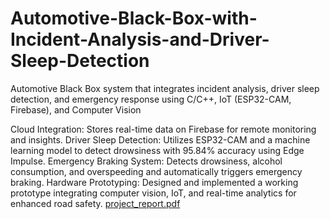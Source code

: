 # Automotive-Black-Box-with-Incident-Analysis-and-Driver-Sleep-Detection
Automotive Black Box system that integrates incident analysis, driver sleep detection, and emergency response using C/C++, IoT (ESP32-CAM, Firebase), and Computer Vision

Cloud Integration: Stores real-time data on Firebase for remote monitoring and insights.
Driver Sleep Detection: Utilizes ESP32-CAM and a machine learning model to detect drowsiness with 95.84% accuracy using Edge Impulse.
Emergency Braking System: Detects drowsiness, alcohol consumption, and overspeeding and automatically triggers emergency braking.
Hardware Prototyping: Designed and implemented a working prototype integrating computer vision, IoT, and real-time analytics for enhanced road safety.
[project_report.pdf](https://github.com/user-attachments/files/18722152/project_report.pdf)
